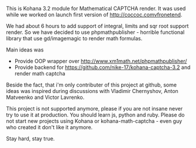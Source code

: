 This is Kohana 3.2  module for Mathematical CAPTCHA render.
It was used while we worked on launch first version of http://coccoc.comvfronetend.

We had about 6 hours to add support of integral, limits and sqr root support render.
So we have decided to use phpmathpublisher - horrible functional library that use gd/imagemagic to render math formulas.

Main ideas was
- Provide OOP wrapper over http://www.xm1math.net/phpmathpublisher/
- Provide backend for https://github.com/nike-17/kohana-captcha-3.2 and render math captcha

Beside the fact, that i'm only contributer  of this project at github, some ideas was inspired during discussions with Vladimir Chernyshov, Anton Matveenko and Victor Lavrenko.

This project is not supported anymore, please if you are not insane never try to use it at production.
You should learn js, python and ruby.
Please do not start new projects using Kohana or kohana-math-captcha - even guy who created it don't like it anymore.

Stay hard, stay true. 
